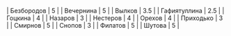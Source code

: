 | Безбородов   	|   5  	|
| Вечернина    	|   5  	|
| Вылков       	|  3.5	|
| Гафиятуллина 	|  2.5 	|
| Гоцкина      	|   4  	|
| Назаров      	|   3  	|
| Нестеров     	|   4  	|
| Орехов       	|   4 	|
| Приходько    	|   3  	|
| Смирнов      	|   5  	|
| Снопов       	|   3 	|
| Филатов      	|   5  	|
| Шутова       	|   5  	|

